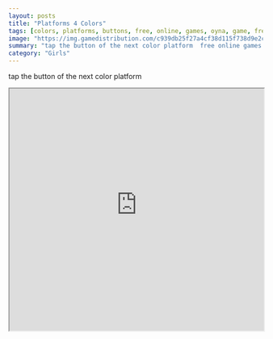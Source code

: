 ```yaml
---
layout: posts
title: "Platforms 4 Colors"
tags: [colors, platforms, buttons, free, online, games, oyna, game, free, games, play, play, games]
image: "https://img.gamedistribution.com/c939db25f27a4cf38d115f738d9e2c47.jpg"
summary: "tap the button of the next color platform  free online games oyna game free games play play games"
category: "Girls"
---
```


tap the button of the next color platform

<iframe width="100%" height="480px;" src="https://html5.gamedistribution.com/c939db25f27a4cf38d115f738d9e2c47/"></iframe>